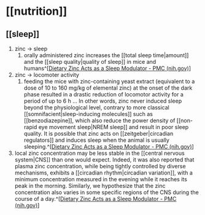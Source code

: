 # [[nutrition]]
## [[sleep]]
1. zinc → sleep
	1. orally administered zinc increases the [[total sleep time|amount]] and the [[sleep quality|quality of sleep]] in mice and humans^[[Dietary Zinc Acts as a Sleep Modulator - PMC (nih.gov)](https://www.ncbi.nlm.nih.gov/pmc/articles/PMC5713303/)]
2. zinc → locomoter activity
	1. feeding the mice with zinc-containing yeast extract (equivalent to a dose of 10 to 160 mg/kg of elemental zinc) at the onset of the dark phase resulted in a drastic reduction of locomotor activity for a period of up to 6 h ... In other words, zinc never induced sleep beyond the physiological level, contrary to more classical [[somnifacient|sleep-inducing molecules]] such as [[benzodiazepine]], which also reduce the power density of [[non-rapid eye movement sleep|NREM sleep]] and result in poor sleep quality. It is possible that zinc acts on [[zeitgeber|circadian regulators]] and induces sleep when the animal is usually sleeping.^[[Dietary Zinc Acts as a Sleep Modulator - PMC (nih.gov)](https://www.ncbi.nlm.nih.gov/pmc/articles/PMC5713303/)]
3. local zinc concentration may be less stable in the [[central nervous system|CNS]] than one would expect. Indeed, it was also reported that plasma zinc concentration, while being tightly controlled by diverse mechanisms, exhibits a [[circadian rhythm|circadian variation]], with a minimum concentration measured in the evening while it reaches its peak in the morning. Similarly, we hypothesize that the zinc concentration also varies in some specific regions of the CNS during the course of a day.^[[Dietary Zinc Acts as a Sleep Modulator - PMC (nih.gov)](https://www.ncbi.nlm.nih.gov/pmc/articles/PMC5713303/)]